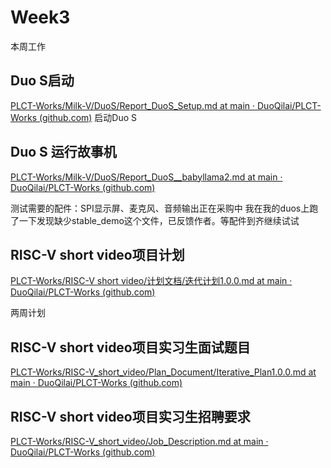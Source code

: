 # Week3

本周工作

## Duo S启动

[PLCT-Works/Milk-V/DuoS/Report_DuoS_Setup.md at main · DuoQilai/PLCT-Works (github.com)](https://github.com/DuoQilai/PLCT-Works/blob/main/Milk-V/DuoS/Report_DuoS_Setup.md)
启动Duo S

## Duo S 运行故事机

[PLCT-Works/Milk-V/DuoS/Report_DuoS__babyllama2.md at main · DuoQilai/PLCT-Works (github.com)](https://github.com/DuoQilai/PLCT-Works/blob/main/Milk-V/DuoS/Report_DuoS__babyllama2.md)

测试需要的配件：SPI显示屏、麦克风、音频输出正在采购中
我在我的duos上跑了一下发现缺少stable_demo这个文件，已反馈作者。等配件到齐继续试试

## RISC-V short video项目计划

[PLCT-Works/RISC-V short video/计划文档/迭代计划1.0.0.md at main · DuoQilai/PLCT-Works (github.com)](https://github.com/DuoQilai/PLCT-Works/blob/main/RISC-V%20short%20video/%E8%AE%A1%E5%88%92%E6%96%87%E6%A1%A3/%E8%BF%AD%E4%BB%A3%E8%AE%A1%E5%88%921.0.0.md)

两周计划

## RISC-V short video项目实习生面试题目

[PLCT-Works/RISC-V_short_video/Plan_Document/Iterative_Plan1.0.0.md at main · DuoQilai/PLCT-Works (github.com)](https://github.com/DuoQilai/PLCT-Works/blob/main/RISC-V_short_video/Plan_Document/Iterative_Plan1.0.0.md)

## RISC-V short video项目实习生招聘要求

[PLCT-Works/RISC-V_short_video/Job_Description.md at main · DuoQilai/PLCT-Works (github.com)](https://github.com/DuoQilai/PLCT-Works/blob/main/RISC-V_short_video/Job_Description.md)